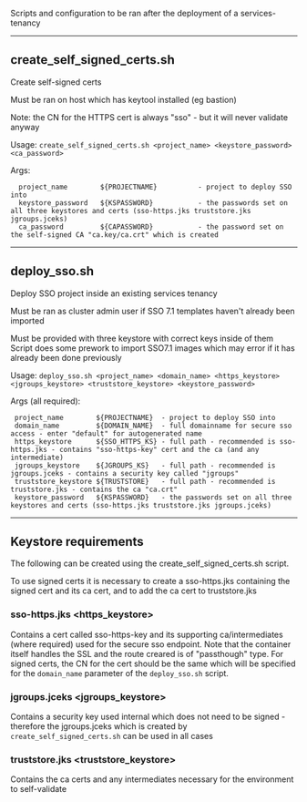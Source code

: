 Scripts and configuration to be ran after the deployment of a services-tenancy

---
## create_self_signed_certs.sh

Create self-signed certs
 
Must be ran on host which has keytool installed (eg bastion) 

Note: the CN for the HTTPS cert is always "sso" - but it will never validate anyway

Usage:
	`create_self_signed_certs.sh <project_name> <keystore_password> <ca_password>`


Args: 
```
  project_name        ${PROJECTNAME}          - project to deploy SSO into
  keystore_password   ${KSPASSWORD}           - the passwords set on all three keystores and certs (sso-https.jks truststore.jks jgroups.jceks)
  ca_password         ${CAPASSWORD}           - the password set on the self-signed CA "ca.key/ca.crt" which is created 
```


---
## deploy_sso.sh

Deploy SSO project inside an existing services tenancy

Must be ran as cluster admin user if SSO 7.1 templates haven't already been imported

Must be provided with three keystore with correct keys inside of them
Script does some prework to import SSO7.1 images which may error if it has already been done previously

Usage:
	`deploy_sso.sh <project_name> <domain_name> <https_keystore> <jgroups_keystore> <truststore_keystore> <keystore_password>`


Args (all required):
``` 
 project_name        ${PROJECTNAME}  - project to deploy SSO into
 domain_name         ${DOMAIN_NAME}  - full domainname for secure sso access - enter "default" for autogenerated name
 https_keystore      ${SSO_HTTPS_KS} - full path - recommended is sso-https.jks - contains "sso-https-key" cert and the ca (and any intermediate)
 jgroups_keystore    ${JGROUPS_KS}   - full path - recommended is jgroups.jceks - contains a security key called "jgroups"
 truststore_keystore ${TRUSTSTORE}   - full path - recommended is truststore.jks - contains the ca "ca.crt"
 keystore_password   ${KSPASSWORD}   - the passwords set on all three keystores and certs (sso-https.jks truststore.jks jgroups.jceks)
```
---
## Keystore requirements

The following can be created using the create_self_signed_certs.sh script.

To use signed certs it is necessary to create a sso-https.jks containing the signed cert and its ca cert, and to add the ca cert to truststore.jks

### sso-https.jks <https_keystore>
Contains a cert called sso-https-key and its supporting ca/intermediates (where required) used for the secure sso endpoint. Note that the container itself handles the SSL and the route creared is of "passthough" type. For signed certs, the CN for the cert should be the same which will be specified for the `domain_name` parameter of the `deploy_sso.sh` script.

### jgroups.jceks <jgroups_keystore>
Contains a security key used internal which does not need to be signed - therefore the jgroups.jceks which is created by `create_self_signed_certs.sh` can be used in all cases

### truststore.jks <truststore_keystore>
Contains the ca certs and any intermediates necessary for the environment to self-validate
